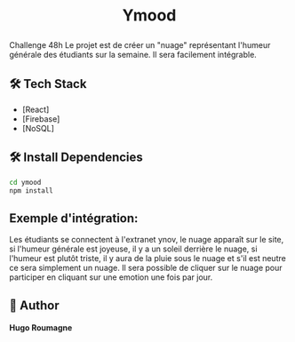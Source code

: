# <p align="center">Ymood</p>
  
Challenge 48h
Le projet est de créer un "nuage" représentant l'humeur générale des étudiants sur la semaine.
Il sera facilement intégrable.
        
## 🛠️ Tech Stack
- [React]
- [Firebase]
- [NoSQL]
    
## 🛠️ Install Dependencies    
```bash
cd ymood
npm install
```

## Exemple d'intégration:
Les étudiants se connectent à l'extranet ynov, le nuage apparaît sur le site, si l'humeur générale est joyeuse,
il y a un soleil derrière le nuage, si l'humeur est plutôt triste, il y aura de la pluie sous le nuage
et s'il est neutre ce sera simplement un nuage.
Il sera possible de cliquer sur le nuage pour participer en cliquant sur une emotion une fois par jour.

## 🙇 Author
#### Hugo Roumagne
        





